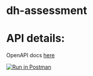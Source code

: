 # dh-assessment

# API details:
OpenAPI docs [here](https://delivery-hobe.herokuapp.com/docs)

[![Run in Postman](https://run.pstmn.io/button.svg)](https://app.getpostman.com/run-collection/8812275-9eb34faf-8b73-4947-b087-2a6986e291bf?action=collection%2Ffork&collection-url=entityId%3D8812275-9eb34faf-8b73-4947-b087-2a6986e291bf%26entityType%3Dcollection%26workspaceId%3D6bb1dfe8-7ce4-4c19-a553-14c26cbdb26d)
